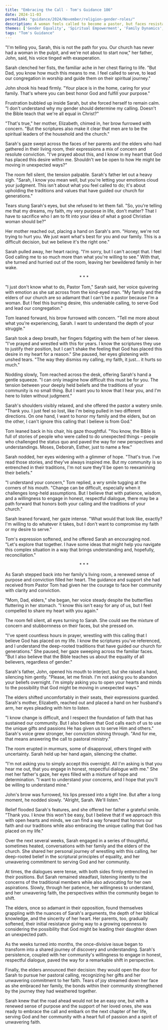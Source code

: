 ```yaml
---
title: "Embracing the Call - Tom's Guidance 186"
date: 2024-11-03
permalink: "guidance/2024/November/religion-gender-roles/"
description: A woman feels called to become a pastor, but faces resistance from her traditional religious community. She seeks guidance from Pastor Tom Rhodes to navigate this conflict and find a way to reconcile her faith and her desire to serve in a leadership role.
themes: ['Gender Equality', 'Spiritual Empowerment', 'Family Dynamics', 'Pastoral Guidance']
tags: "Tom's Guidance"
---
```

"I'm telling you, Sarah, this is not the path for you. Our church has never had a woman in the pulpit, and we're not about to start now," her father, John, said, his voice tinged with exasperation.

Sarah clenched her fists, the familiar ache in her chest flaring to life. "But Dad, you know how much this means to me. I feel called to serve, to lead our congregation in worship and guide them on their spiritual journey."

John shook his head firmly. "Your place is in the home, caring for your family. That's where you can best honor God and fulfill your purpose."

Frustration bubbled up inside Sarah, but she forced herself to remain calm. "I don't understand why my gender should determine my calling. Doesn't the Bible teach that we're all equal in Christ?"

"That's true," her mother, Elizabeth, chimed in, her brow furrowed with concern. "But the scriptures also make it clear that men are to be the spiritual leaders of the household and the church."

Sarah's gaze swept across the faces of her parents and the elders who had gathered in their living room, their expressions a mix of concern and resolute conviction. "I've prayed about this, and I know in my heart that God has placed this desire within me. Shouldn't we be open to how He might be moving in unexpected ways?"

The room fell silent, the tension palpable. Sarah's father let out a heavy sigh. "Sarah, I know you mean well, but you're letting your emotions cloud your judgment. This isn't about what you feel called to do; it's about upholding the traditions and values that have guided our church for generations."

Tears stung Sarah's eyes, but she refused to let them fall. "So, you're telling me that my dreams, my faith, my very purpose in life, don't matter? That I have to sacrifice who I am to fit into your idea of what a good Christian woman should be?"

Her mother reached out, placing a hand on Sarah's arm. "Honey, we're not trying to hurt you. We just want what's best for you and our family. This is a difficult decision, but we believe it's the right one."

Sarah pulled away, her heart racing. "I'm sorry, but I can't accept that. I feel God calling me to so much more than what you're willing to see." With that, she turned and hurried out of the room, leaving her bewildered family in her wake.

<center>* * *</center>

"I just don't know what to do, Pastor Tom," Sarah said, her voice quivering with emotion as she sat across from the kind-eyed man. "My family and the elders of our church are so adamant that I can't be a pastor because I'm a woman. But I feel this burning desire, this undeniable calling, to serve God and lead our congregation."

Tom leaned forward, his brow furrowed with concern. "Tell me more about what you're experiencing, Sarah. I want to understand the depth of your struggle."

Sarah took a deep breath, her fingers fidgeting with the hem of her sleeve. "I've prayed and wrestled with this for years. I know the scriptures they use to justify their position, but I can't shake the feeling that God has placed this desire in my heart for a reason." She paused, her eyes glistening with unshed tears. "The way they dismiss my calling, my faith, it just... it hurts so much."

Nodding slowly, Tom reached across the desk, offering Sarah's hand a gentle squeeze. "I can only imagine how difficult this must be for you. The tension between your deeply held beliefs and the traditions of your community is no small thing. But I want you to know that I hear you, and I'm here to listen without judgment."

Sarah's shoulders visibly relaxed, and she offered the pastor a watery smile. "Thank you. I just feel so lost, like I'm being pulled in two different directions. On one hand, I want to honor my family and the elders, but on the other, I can't ignore this calling that I believe is from God."

Tom leaned back in his chair, his gaze thoughtful. "You know, the Bible is full of stories of people who were called to do unexpected things – people who challenged the status quo and paved the way for new perspectives and understandings. Moses, Deborah, Esther, just to name a few."

Sarah nodded, her eyes widening with a glimmer of hope. "That's true. I've read those stories, and they've always inspired me. But my community is so entrenched in their traditions, I'm not sure they'll be open to reexamining their beliefs."

"I understand your concern," Tom replied, a wry smile tugging at the corners of his mouth. "Change can be difficult, especially when it challenges long-held assumptions. But I believe that with patience, wisdom, and a willingness to engage in honest, respectful dialogue, there may be a path forward that honors both your calling and the traditions of your church."

Sarah leaned forward, her gaze intense. "What would that look like, exactly? I'm willing to do whatever it takes, but I don't want to compromise my faith or my desire to serve."

Tom's expression softened, and he offered Sarah an encouraging nod. "Let's explore that together. I have some ideas that might help you navigate this complex situation in a way that brings understanding and, hopefully, reconciliation."

<center>* * *</center>

As Sarah stepped back into her family's living room, a renewed sense of purpose and conviction filled her heart. The guidance and support she had received from Pastor Tom had given her the courage to face her community with clarity and conviction.

"Mom, Dad, elders," she began, her voice steady despite the butterflies fluttering in her stomach. "I know this isn't easy for any of us, but I feel compelled to share my heart with you again."

The room fell silent, all eyes turning to Sarah. She could see the mixture of concern and stubbornness on their faces, but she pressed on.

"I've spent countless hours in prayer, wrestling with this calling that I believe God has placed on my life. I know the scriptures you've referenced, and I understand the deep-rooted traditions that have guided our church for generations." She paused, her gaze sweeping across the familiar faces. "But I also believe that the Bible teaches us about the equality of all believers, regardless of gender."

Sarah's father, John, opened his mouth to interject, but she raised a hand, silencing him gently. "Please, let me finish. I'm not asking you to abandon your beliefs overnight. I'm simply asking you to open your hearts and minds to the possibility that God might be moving in unexpected ways."

The elders shifted uncomfortably in their seats, their expressions guarded. Sarah's mother, Elizabeth, reached out and placed a hand on her husband's arm, her eyes pleading with him to listen.

"I know change is difficult, and I respect the foundation of faith that has sustained our community. But I also believe that God calls each of us to use the unique gifts and passions He has given us to serve Him and others." Sarah's voice grew stronger, her conviction shining through. "And for me, that means answering the call to pastoral ministry."

The room erupted in murmurs, some of disapproval, others tinged with uncertainty. Sarah held up her hand again, silencing the chatter.

"I'm not asking you to simply accept this overnight. All I'm asking is that you hear me out, that you engage in honest, respectful dialogue with me." She met her father's gaze, her eyes filled with a mixture of hope and determination. "I want to understand your concerns, and I hope that you'll be willing to understand mine."

John's brow was furrowed, his lips pressed into a tight line. But after a long moment, he nodded slowly. "Alright, Sarah. We'll listen."

Relief flooded Sarah's features, and she offered her father a grateful smile. "Thank you. I know this won't be easy, but I believe that if we approach this with open hearts and minds, we can find a way forward that honors our faith and our traditions while also embracing the unique calling that God has placed on my life."

Over the next several weeks, Sarah engaged in a series of thoughtful, sometimes heated, conversations with her family and the elders of the church. She shared her personal journey of wrestling with this calling, her deep-rooted belief in the scriptural principles of equality, and her unwavering commitment to serving God and her community.

At times, the dialogues were tense, with both sides firmly entrenched in their positions. But Sarah remained steadfast, listening intently to the concerns of the traditional members while also advocating for her own aspirations. Slowly, through her patience, her willingness to understand, and her unwavering faith, the perspectives within the community began to shift.

The elders, once so adamant in their opposition, found themselves grappling with the nuances of Sarah's arguments, the depth of her biblical knowledge, and the sincerity of her heart. Her parents, too, gradually softened, their initial resistance giving way to a growing openness to considering the possibility that God might be leading their daughter down an unexpected path.

As the weeks turned into months, the once-divisive issue began to transform into a shared journey of discovery and understanding. Sarah's persistence, coupled with her community's willingness to engage in honest, respectful dialogue, paved the way for a remarkable shift in perspective.

Finally, the elders announced their decision: they would open the door for Sarah to pursue her pastoral calling, recognizing her gifts and her unwavering commitment to her faith. Tears of joy streamed down her face as she embraced her family, the bonds within their community strengthened by the journey they had weathered together.

Sarah knew that the road ahead would not be an easy one, but with a renewed sense of purpose and the support of her loved ones, she was ready to embrace the call and embark on the next chapter of her life, serving God and her community with a heart full of passion and a spirit of unwavering faith.

